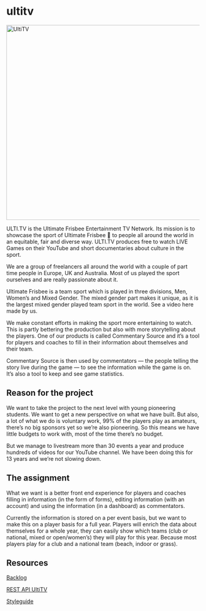 # ultitv

<img width="509" alt="UltiTV" src="https://user-images.githubusercontent.com/1061632/221005826-b5fc28c2-f55c-408d-9970-0a3aea65dd8c.png">

ULTI.TV is the Ultimate Frisbee Entertainment TV Network. Its mission is to showcase the sport of Ultimate Frisbee 🥏 to people all around the world in an equitable, fair and diverse way. ULTI.TV produces free to watch LIVE Games on their YouTube and short documentaries about culture in the sport. 

We are a group of freelancers all around the world with a couple of part time people in Europe, UK and Australia. Most of us played the sport ourselves and are really passionate about it. 

Ultimate Frisbee is a team sport which is played in three divisions, Men, Women’s and Mixed Gender. The mixed gender part makes it unique, as it is the largest mixed gender played team sport in the world. See a video here made by us.  

We make constant efforts in making the sport more entertaining to watch. This is partly bettering the production but also with more storytelling about the players. One of our products is called Commentary Source and it’s a tool for players and coaches to fill in their information about themselves and their team.

Commentary Source is then used by commentators — the people telling the story live during the game — to see the information while the game is on. It’s also a tool to keep and see game statistics.

## Reason for the project
We want to take the project to the next level with young pioneering students. We want to get a new perspective on what we have built. But also, a lot of what we do is voluntary work, 99% of the players play as amateurs, there’s no big sponsors yet so we’re also pioneering. So this means we have little budgets to work with, most of the time there’s no budget.

But we manage to livestream more than 30 events a year and produce hundreds of videos for our YouTube channel. We have been doing this for 13 years and we’re not slowing down. 

## The assignment
What we want is a better front end experience for players and coaches filling in information (in the form of forms), editing information (with an account) and using the information (in a dashboard) as commentators.

Currently the information is stored on a per event basis, but we want to make this on a player basis for a full year. Players will enrich the data about themselves for a whole year, they can easily show which teams (club or national, mixed or open/women’s) they will play for this year. Because most players play for a club and a national team (beach, indoor or grass).

## Resources

[Backlog](https://github.com/orgs/fdnd-agency/projects/13)

[REST API UltiTV]()

[Styleguide]()


